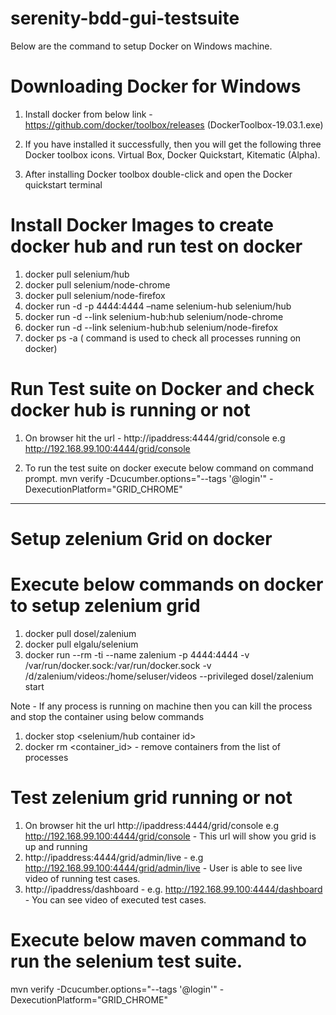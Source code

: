 # serenity-bdd-gui-testsuite
Below are the command to setup Docker on Windows machine.

# Downloading Docker for Windows

1. Install docker from below link - https://github.com/docker/toolbox/releases (DockerToolbox-19.03.1.exe)

2. If you have installed it successfully, then you will get the following three Docker toolbox icons. 
  Virtual Box, Docker Quickstart, Kitematic (Alpha).

3. After installing Docker toolbox double-click and open the Docker quickstart terminal

# Install Docker Images to create docker hub and run test on docker

1. docker pull selenium/hub
2. docker pull selenium/node-chrome
3. docker pull selenium/node-firefox
4. docker run -d -p 4444:4444 –name selenium-hub selenium/hub
5. docker run -d --link selenium-hub:hub selenium/node-chrome
6. docker run -d --link selenium-hub:hub selenium/node-firefox
7. docker ps -a ( command is used to check all processes running on docker)

# Run Test suite on Docker and check docker hub is running or not

1. On browser hit the url - http://ipaddress:4444/grid/console e.g http://192.168.99.100:4444/grid/console

2. To run the test suite on docker execute below command on command prompt.
mvn verify -Dcucumber.options="--tags '@login'" -DexecutionPlatform="GRID_CHROME"

-----------------------------------------------------------------------------------------------

# Setup zelenium Grid on docker

# Execute below commands on docker to setup zelenium grid
1. docker pull dosel/zalenium
2. docker pull elgalu/selenium
3. docker run --rm -ti --name zalenium -p 4444:4444 -v /var/run/docker.sock:/var/run/docker.sock -v /d/zalenium/videos:/home/seluser/videos --privileged dosel/zalenium start

Note - If any process is running on machine then you can kill the process and stop the container using below commands
1. docker stop <selenium/hub container id>
2. docker rm <container_id> - remove containers from the list of processes

# Test zelenium grid running or not

1. On browser hit the url  http://ipaddress:4444/grid/console e.g http://192.168.99.100:4444/grid/console - This url will show you grid is up and running
2. http://ipaddress:4444/grid/admin/live - e.g http://192.168.99.100:4444/grid/admin/live  - User is able to see live video of running test cases.
3. http://ipaddress/dashboard -  e.g. http://192.168.99.100:4444/dashboard - You can see video of executed test cases. 

# Execute below maven command to run the selenium test suite.

mvn verify -Dcucumber.options="--tags '@login'" -DexecutionPlatform="GRID_CHROME"












